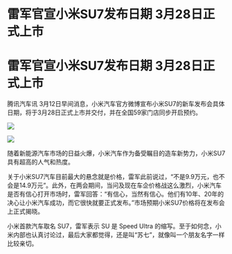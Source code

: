 # 雷军官宣小米SU7发布日期 3月28日正式上市

# 雷军官宣小米SU7发布日期 3月28日正式上市

腾讯汽车讯 3月12日早间消息，小米汽车官方微博宣布小米SU7的新车发布会具体日期，将于3月28日正式上市并交付，并在全国59家门店同步开启预约。

![](https://inews.gtimg.com/om_bt/OjFLAHOFgqy6MSPmM4pyFnQpsUEU62OhBB-m8bDpQMMcUAA/1000)

![](https://inews.gtimg.com/om_bt/OwotbmbGWyDXH4Rjyhe94Pufe9WpM0m-1LYEa5JPZFlBcAA/1000)

随着新能源汽车市场的日益火爆，小米汽车作为备受瞩目的造车新势力，小米SU7具有超高的人气和热度。

关于小米SU7汽车目前最大的悬念就是价格，雷军此前说过，“不是9.9万元，也不会是14.9万元”。此外，在两会期间，当问及现在车企价格战这么激烈，小米汽车是否有信心打开市场时，雷军回答：“有信心，当然有信心。他们有10年、20年的决心让小米汽车成功，而它很快就要正式发布。”市场预期小米SU7价格将在发布会上正式揭晓。

小米首款汽车取名 SU7，雷军表示 SU 是 Speed Ultra
的缩写。至于如何念，小米内部也认真讨论过，最后大家都觉得，还是叫“苏七”，就像叫一个朋友名字一样比较亲切。


